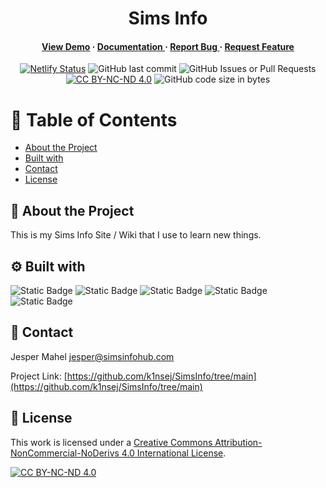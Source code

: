 <div align='center'>

<h1>Sims Info</h1>
<h4> <a href=https://simsinfohub.com>View Demo</a> <span> · </span> <a href="https://github.com/k1nsej/SimsInfo/blob/master/README.md"> Documentation </a> <span> · </span> <a href="https://github.com/k1nsej/SimsInfo/issues"> Report Bug </a> <span> · </span> <a href="https://github.com/k1nsej/SimsInfo/issues"> Request Feature </a> </h4>

[![Netlify Status](https://api.netlify.com/api/v1/badges/4c5647b2-310d-4c10-bea6-b8b812353a73/deploy-status)](https://app.netlify.com/sites/simsinfo/deploys)
![GitHub last commit](https://img.shields.io/github/last-commit/k1nsej/SimsInfo)
![GitHub Issues or Pull Requests](https://img.shields.io/github/issues/k1nsej/SimsInfo)
[![CC BY-NC-ND 4.0][cc-by-nc-nd-shield]][cc-by-nc-nd]
![GitHub code size in bytes](https://img.shields.io/github/languages/code-size/k1nsej/SimsInfo)
</div>

# :notebook_with_decorative_cover: Table of Contents

- [About the Project](#star2-about-the-project)
- [Built with](#gear-built-with)
- [Contact](#handshake-contact)
- [License](#book-license)


## :star2: About the Project

This is my Sims Info Site / Wiki that I use to learn new things.

## :gear: Built with
![Static Badge](https://img.shields.io/badge/Bootstrap-%237952B3?style=flat&logo=Bootstrap&logoColor=%23ffffff&link=https%3A%2F%2Fgetbootstrap.com)
![Static Badge](https://img.shields.io/badge/HTML5-%23E34F26?style=flat&logo=HTML5&logoColor=%23ffffff&link=https%3A%2F%2Fhtml.spec.whatwg.org)
![Static Badge](https://img.shields.io/badge/CSS3-%231572B6?style=flat&logo=CSS3&logoColor=%23ffffff&link=https%3A%2F%2Fw3.org%2FTR%2FCSS%2F%23css)
![Static Badge](https://img.shields.io/badge/JavaScript-%23F7DF1E?style=flat&logo=JavaScript&logoColor=%23ffffff&link=https%3A%2F%2Fecma-international.org%2Fpublications-and-standards%2Fstandards%2Fecma-262%2F)
![Static Badge](https://img.shields.io/badge/Netlify-%2300C7B7?style=flat&logo=netlify&logoColor=%23ffffff&link=https%3A%2F%2Fnetlify.com)


## :handshake: Contact

Jesper Mahel [jesper@simsinfohub.com](mailto:jesper@simsinfohub.com)

Project Link: [https://github.com/k1nsej/SimsInfo/tree/main](https://github.com/k1nsej/SimsInfo/tree/main)


## :book: License

This work is licensed under a
[Creative Commons Attribution-NonCommercial-NoDerivs 4.0 International License][cc-by-nc-nd].

[![CC BY-NC-ND 4.0][cc-by-nc-nd-image]][cc-by-nc-nd]

[cc-by-nc-nd]: http://creativecommons.org/licenses/by-nc-nd/4.0/
[cc-by-nc-nd-image]: https://licensebuttons.net/l/by-nc-nd/4.0/88x31.png
[cc-by-nc-nd-shield]: https://img.shields.io/badge/License-CC%20BY--NC--ND%204.0-lightgrey.svg
